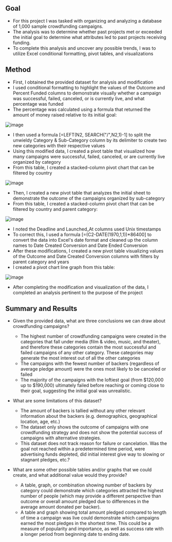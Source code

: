 ## Goal
- For this project I was tasked with organizing and analyzing a database of 1,000 sample crowdfunding campaigns.
- The analysis was to determine whether past projects met or exceeded the initial goal to determine what attributes led to past projects receiving funding.
- To complete this analysis and uncover any possible trends, I was to utilize Excel conditional formatting, pivot tables, and visualizations

## Method
- First, I obtained the provided dataset for analysis and modification
- I used conditional formatting to highlight the values of the Outcome and Percent Funded columns to demonstrate visually whether a campaign was successful, failed, canceled, or is currently live, and what percentage was funded
- The percentage was calculated using a formula that returned the amount of money raised relative to its initial goal:

![image](https://github.com/Grimmandrewj/Excel_Challenge/assets/120341249/66e889c2-ca20-495c-96b5-65e920567a44)

- I then used a formula [=LEFT(N2, SEARCH("/",N2,1)-1] to split the unwieldy Category & Sub-Category column by its delimiter to create two new categories with their respective values
- Using this modified data, I created a pivot table that visualized how many campaigns were successful, failed, canceled, or are currently live organized by category
- From this table, I created a stacked-column pivot chart that can be filtered by country

![image](https://github.com/Grimmandrewj/Excel_Challenge/assets/120341249/12b5e3a1-09a1-4023-99b4-43ecbe64e4b2)

- Then, I created a new pivot table that analyzes the initial sheet to demonstrate the outcome of the campaigns organized by sub-category
- From this table, I created a stacked-column pivot chart that can be filtered by country and parent category:

![image](https://github.com/Grimmandrewj/Excel_Challenge/assets/120341249/9b98d239-3532-4cb0-834c-74555cc22a3e)

- I noted the Deadline and Launched_At columns used Unix timestamps
- To correct this, I used a formula [=(C2-DATE(1970,1,1))*86400] to convert the data into Excel's date format and cleaned up the column names to Date Created Conversion and Date Ended Conversion
- After these modifications, I created a new pivot table visualizing values of the Outcome and Date Created Conversion columns with filters by parent category and years
- I created a pivot chart line graph from this table:

![image](https://github.com/Grimmandrewj/Excel_Challenge/assets/120341249/a69690b7-3206-4ffb-870e-878179f8f894)

- After completing the modification and visualization of the data, I completed an analysis pertinent to the purpose of the project

## Summary and Results
- Given the provided data, what are three conclusions we can draw about crowdfunding campaigns?
  - The highest number of crowdfunding campaigns were created in the categories that fall under media (film & video, music, and theater), and therefore these categories contain the most successful and failed campaigns of any other category. These categories may generate the most interest out of all the other categories
  - The campaigns with the fewest number of backers (regardless of average pledge amount) were the ones most likely to be canceled or failed
  - The majority of the campaigns with the loftiest goal (from $120,000 up to $190,000) ultimately failed before reaching or coming close to their goal, suggesting the initial goal was unrealistic.

- What are some limitations of this dataset?
  - The amount of backers is tallied without any other relevant information about the backers (e.g. demographics, geographical location, age, etc.)
  - The dataset only shows the outcome of campaigns with one crowdfunding strategy and does not show the potential success of campaigns with alternative strategies.
  - This dataset does not track reason for failure or cancelation. Was the goal not reached within a predetermined time period, were advertising funds depleted, did initial interest give way to slowing or stagnant pledges, etc.?

- What are some other possible tables and/or graphs that we could create, and what additional value would they provide?
  - A table, graph, or combination showing number of backers by category could demonstrate which categories attracted the highest number of people (which may provide a different perspective than outcome or overall amount pledged due to differences in the average amount donated per backer).
  - A table and graph showing total amount pledged compared to length of time a campaign was live could demonstrate which campaigns earned the most pledges in the shortest time. This could be a measure of popularity and importance, as well as success rate with a longer period from beginning date to ending date.
